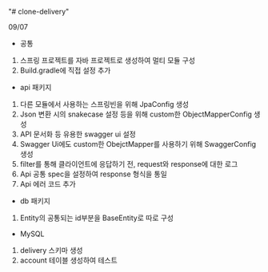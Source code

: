 "# clone-delivery" 

09/07
- 공통
1) 스프링 프로젝트를 자바 프로젝트로 생성하여 멀티 모듈 구성
2) Build.gradle에 직접 설정 추가

- api 패키지
1) 다른 모듈에서 사용하는 스프링빈을 위해 JpaConfig 생성
2) Json 변환 시의 snakecase 설정 등을 위해 custom한 ObjectMapperConfig 생성
3) API 문서화 등 유용한 swagger ui 설정
4) Swagger Ui에도 custom한 ObejctMapper를 사용하기 위해 SwaggerConfig 생성
5) filter를 통해 클라이언트에 응답하기 전, request와 response에 대한 로그
6) Api 공통 spec을 설정하여 response 형식을 통일
7) Api 에러 코드 추가

- db 패키지
1) Entity의 공통되는 id부분을 BaseEntity로 따로 구성

- MySQL
1) delivery 스키마 생성
2) account 테이블 생성하여 테스트